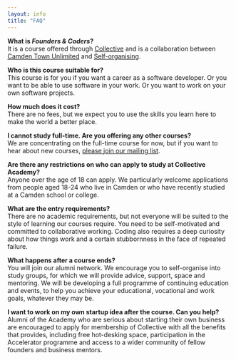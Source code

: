 ```yaml
---
layout: info
title: "FAQ"
---
```


**What is _Founders & Coders_?**  
It is a course offered through [Collective](http://camdencollective.co.uk/) and is a collaboration between [Camden Town Unlimited](http://www.camdentownunlimited.com/) and [Self-organising](http://selforganising.org/).

**Who is this course suitable for?**  
This course is for you if you want a career as a software developer. Or you want to be able to use software in your work. Or you want to work on your own software projects.

**How much does it cost?**  
There are no fees, but we expect you to use the skills you learn here to make the world a better place.

**I cannot study full-time. Are you offering any other courses?**  
We are concentrating on the full-time course for now, but if you want to hear about new courses, <a href="mailto:collective-academy+subscribe@googlegroups.com" target="_blank">please join our mailing list</a>. 

**Are there any restrictions on who can apply to study at Collective Academy?**  
Anyone over the age of 18 can apply. We particularly welcome applications from people aged 18-24 who live in Camden or who have recently studied at a Camden school or college.

**What are the entry requirements?**  
There are no academic requirements, but not everyone will be suited to the style of learning our courses require. You need to be self-motivated and committed to collaborative working. Coding also requires a deep curiosity about how things work and a certain stubbornness in the face of repeated failure.

**What happens after a course ends?**  
You will join our alumni network. We encourage you to self-organise into study groups, for which we will provide advice, support, space and mentoring. We will be developing a full programme of continuing education and events, to help you achieve your educational, vocational and work goals, whatever they may be.

**I want to work on my own startup idea after the course. Can you help?**  
Alumni of the Academy who are serious about starting their own business are encouraged to apply for membership of Collective with all the benefits that provides, including free hot-desking space, participation in the Accelerator programme and access to a wider community of fellow founders and business mentors.




